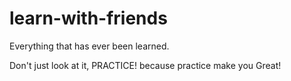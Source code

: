 # learn-with-friends
Everything that has ever been learned.

Don't just look at it, PRACTICE! because practice make you Great!
